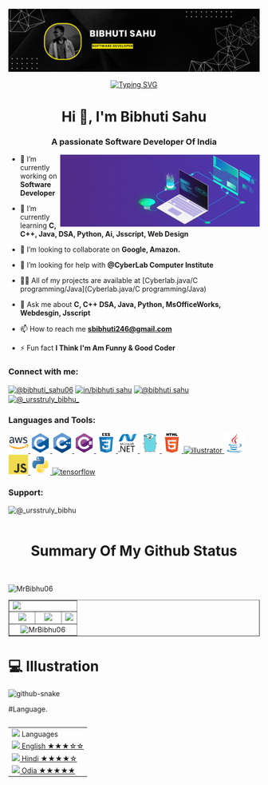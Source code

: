 ![logo](https://github.com/MrBibhu06/MrBibhu06/blob/main/Black%20and%20Yellow%20Web%20Developer%20LinkedIn%20Banner.png)
<p align="center"><a href="https://git.io/typing-svg"><img src="https://readme-typing-svg.demolab.com?font=Fira+Code&pause=1000&color=4D61AA&width=435&lines=Eat+-+Sleep+-+Code+-+Repeat" alt="Typing SVG" /></a></p>

<h1 align="center">Hi 👋, I'm Bibhuti Sahu</h1>
<h3 align="center">A passionate Software Developer Of India</h3>
<img align="right" alt="coding" width="400" src="https://raw.githubusercontent.com/KShukhrat/KShukhrat/main/assets/header_gif.gif">



- 🔭 I’m currently working on **Software Developer**

- 🌱 I’m currently learning **C, C++, Java, DSA, Python, Ai, Jsscript, Web Design**

- 👯 I’m looking to collaborate on **Google, Amazon.**

- 🤝 I’m looking for help with **@CyberLab Computer Institute**

- 👨‍💻 All of my projects are available at [Cyberlab.java/C programming/Java](Cyberlab.java/C programming/Java)

- 💬 Ask me about **C, C++ DSA, Java, Python, MsOfficeWorks, Webdesgin, Jsscript**

- 📫 How to reach me **sbibhuti246@gmail.com**

- ⚡ Fun fact **I Think I'm Am Funny & Good Coder**

<h3 align="left">Connect with me:</h3>
<p align="left">
<a href="https://twitter.com/@bibhuti_sahu06" target="blank"><img align="center" src="https://raw.githubusercontent.com/rahuldkjain/github-profile-readme-generator/master/src/images/icons/Social/twitter.svg" alt="@bibhuti_sahu06" height="30" width="40" /></a>
<a href="https://linkedin.com/in/in/bibhuti sahu" target="blank"><img align="center" src="https://raw.githubusercontent.com/rahuldkjain/github-profile-readme-generator/master/src/images/icons/Social/linked-in-alt.svg" alt="in/bibhuti sahu" height="30" width="40" /></a>
<a href="https://fb.com/@bibhuti sahu" target="blank"><img align="center" src="https://raw.githubusercontent.com/rahuldkjain/github-profile-readme-generator/master/src/images/icons/Social/facebook.svg" alt="@bibhuti sahu" height="30" width="40" /></a>
<a href="https://instagram.com/@_ursstruly_bibhu_" target="blank"><img align="center" src="https://raw.githubusercontent.com/rahuldkjain/github-profile-readme-generator/master/src/images/icons/Social/instagram.svg" alt="@_ursstruly_bibhu_" height="30" width="40" /></a>
</p>

<h3 align="left">Languages and Tools:</h3>
<p align="left"> <a href="https://aws.amazon.com" target="_blank" rel="noreferrer"> <img src="https://raw.githubusercontent.com/devicons/devicon/master/icons/amazonwebservices/amazonwebservices-original-wordmark.svg" alt="aws" width="40" height="40"/> </a> <a href="https://www.cprogramming.com/" target="_blank" rel="noreferrer"> <img src="https://raw.githubusercontent.com/devicons/devicon/master/icons/c/c-original.svg" alt="c" width="40" height="40"/> </a> <a href="https://www.w3schools.com/cpp/" target="_blank" rel="noreferrer"> <img src="https://raw.githubusercontent.com/devicons/devicon/master/icons/cplusplus/cplusplus-original.svg" alt="cplusplus" width="40" height="40"/> </a> <a href="https://www.w3schools.com/cs/" target="_blank" rel="noreferrer"> <img src="https://raw.githubusercontent.com/devicons/devicon/master/icons/csharp/csharp-original.svg" alt="csharp" width="40" height="40"/> </a> <a href="https://www.w3schools.com/css/" target="_blank" rel="noreferrer"> <img src="https://raw.githubusercontent.com/devicons/devicon/master/icons/css3/css3-original-wordmark.svg" alt="css3" width="40" height="40"/> </a> <a href="https://dotnet.microsoft.com/" target="_blank" rel="noreferrer"> <img src="https://raw.githubusercontent.com/devicons/devicon/master/icons/dot-net/dot-net-original-wordmark.svg" alt="dotnet" width="40" height="40"/> </a> <a href="https://golang.org" target="_blank" rel="noreferrer"> <img src="https://raw.githubusercontent.com/devicons/devicon/master/icons/go/go-original.svg" alt="go" width="40" height="40"/> </a> <a href="https://www.w3.org/html/" target="_blank" rel="noreferrer"> <img src="https://raw.githubusercontent.com/devicons/devicon/master/icons/html5/html5-original-wordmark.svg" alt="html5" width="40" height="40"/> </a> <a href="https://www.adobe.com/in/products/illustrator.html" target="_blank" rel="noreferrer"> <img src="https://www.vectorlogo.zone/logos/adobe_illustrator/adobe_illustrator-icon.svg" alt="illustrator" width="40" height="40"/> </a> <a href="https://www.java.com" target="_blank" rel="noreferrer"> <img src="https://raw.githubusercontent.com/devicons/devicon/master/icons/java/java-original.svg" alt="java" width="40" height="40"/> </a> <a href="https://developer.mozilla.org/en-US/docs/Web/JavaScript" target="_blank" rel="noreferrer"> <img src="https://raw.githubusercontent.com/devicons/devicon/master/icons/javascript/javascript-original.svg" alt="javascript" width="40" height="40"/> </a> <a href="https://www.python.org" target="_blank" rel="noreferrer"> <img src="https://raw.githubusercontent.com/devicons/devicon/master/icons/python/python-original.svg" alt="python" width="40" height="40"/> </a> <a href="https://www.tensorflow.org" target="_blank" rel="noreferrer"> <img src="https://www.vectorlogo.zone/logos/tensorflow/tensorflow-icon.svg" alt="tensorflow" width="40" height="40"/> </a> </p>

<h3 align="left">Support:</h3>
<p><a href="https://www.buymeacoffee.com/@_ursstruly_bibhu"> <img align="left" src="https://cdn.buymeacoffee.com/buttons/v2/default-yellow.png" height="50" width="210" alt="@_ursstruly_bibhu" /></a></p><br><br>

</table>

<p align="center">
  <h1 align="center">Summary Of My Github Status</h1>
</p>

<br/>

<p align="left"> <img src="https://komarev.com/ghpvc/?username=MrBibhu06&label=Profile%20views&color=0e75b6&style=flat" alt="MrBibhu06" /> </p>


<table align="center" border="1">
<tr align="center">
<td colspan="3"><img align="left" src="https://github-readme-stats.vercel.app/api?username=MrBibhu06&theme=tokyonight&show_icons=true" /></td>
</tr>
<tr align="center">
<td><img src="https://github-readme-stats.vercel.app/api/top-langs/?username=MrBibhu06&theme=tokyonight&show_icons=true" /></td>
<td><img src="https://github-profile-summary-cards.vercel.app/api/cards/repos-per-language?username=MrBibhu06&theme=github_dark" /></td>
<td colspan="3"><img src="https://github-profile-summary-cards.vercel.app/api/cards/most-commit-language?username=MrBibhu06&theme=github_dark"/></td>
</tr>
<tr align="center">
<td colspan="3"><img src="https://github-readme-streak-stats.herokuapp.com/?user=MrBibhu06&" alt="MrBibhu06" /></td>
</tr>
</table>

# 💻 Illustration 

<picture>
  <source media="(prefers-color-scheme: dark)" srcset="https://raw.githubusercontent.com/tobiasmeyhoefer/tobiasmeyhoefer/output/github-snake-dark.svg" />
  <source media="(prefers-color-scheme: light)" srcset="https://raw.githubusercontent.com/tobiasmeyhoefer/tobiasmeyhoefer/output/github-snake.svg" />
  <img alt="github-snake" src="https://raw.githubusercontent.com/tobiasmeyhoefer/tobiasmeyhoefer/output/github-snake.svg" />
</picture>

#Language.
<table align="right">
    <tbody><tr><td><a target="_blank" rel="noopener noreferrer" href="https://github.com/milaan9/milaan9/blob/main/3898082.svg"><img src="https://github.com/milaan9/milaan9/raw/main/3898082.svg" width="25" style="max-width: 100%;"></a> Languages</td></tr>
    <tr><td><a href="/milaan9/milaan9/blob/main/README.md"><img src="https://github.com/milaan9/milaan9/raw/main/197484.svg" height="15" style="max-width: 100%;"> English ★★★☆☆</a></td></tr>
    <tr><td><a href="/milaan9/milaan9/blob/main/README_pt.md"><img src="https://github.com/milaan9/milaan9/raw/main/3909444.svg" height="15" style="max-width: 100%;"> Hindi ★★★★☆</a></td></tr>
    <tr><td><a href="/milaan9/milaan9/blob/main/README_pt.md"><img src="https://github.com/milaan9/milaan9/raw/main/3909444.svg" height="15" style="max-width: 100%;"> Odia ★★★★★</a></td></tr>